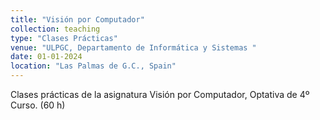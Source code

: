 ```yaml
---
title: "Visión por Computador"
collection: teaching
type: "Clases Prácticas"
venue: "ULPGC, Departamento de Informática y Sistemas "
date: 01-01-2024
location: "Las Palmas de G.C., Spain"
---
```


Clases prácticas de la asignatura Visión por Computador, Optativa de 4º Curso. (60 h)